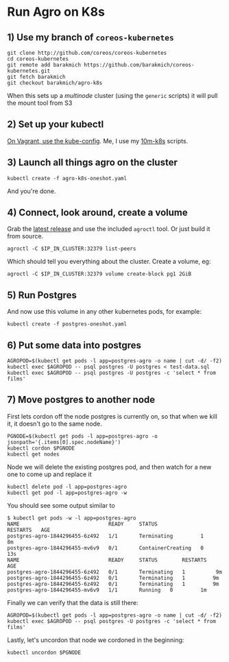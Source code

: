 # Run Agro on K8s

## 1) Use my branch of `coreos-kubernetes`

```
git clone http://github.com/coreos/coreos-kubernetes
cd coreos-kubernetes
git remote add barakmich https://github.com/barakmich/coreos-kubernetes.git
git fetch barakmich
git checkout barakmich/agro-k8s
```

When this sets up a *multinode* cluster (using the `generic` scripts) it will pull the mount tool from S3

## 2) Set up your kubectl

[On Vagrant, use the kube-config](https://coreos.com/kubernetes/docs/latest/kubernetes-on-vagrant.html). Me, I use my [10m-k8s](https://github.com/barakmich/10m-k8s) scripts.

## 3) Launch all things agro on the cluster

```
kubectl create -f agro-k8s-oneshot.yaml
```

And you're done.

## 4) Connect, look around, create a volume

Grab the [latest release](https://github.com/coreos/agro/releases) and use the included `agroctl` tool. Or just build it from source.

```
agroctl -C $IP_IN_CLUSTER:32379 list-peers
```

Which should tell you everything about the cluster. Create a volume, eg:

```
agroctl -C $IP_IN_CLUSTER:32379 volume create-block pg1 2GiB
```

## 5) Run Postgres

And now use this volume in any other kubernetes pods, for example:

```
kubectl create -f postgres-oneshot.yaml
```

## 6) Put some data into postgres

```
AGROPOD=$(kubectl get pods -l app=postgres-agro -o name | cut -d/ -f2)
kubectl exec $AGROPOD -- psql postgres -U postgres < test-data.sql
kubectl exec $AGROPOD -- psql postgres -U postgres -c 'select * from films'
```

## 7) Move postgres to another node

First lets cordon off the node postgres is currently on, so that when we kill
it, it doesn't go to the same node.
```
PGNODE=$(kubectl get pods -l app=postgres-agro -o jsonpath='{.items[0].spec.nodeName}')
kubectl cordon $PGNODE
kubectl get nodes
```

Node we will delete the existing postgres pod, and then watch for a new one
to come up and replace it
```
kubectl delete pod -l app=postgres-agro
kubectl get pod -l app=postgres-agro -w
```

You should see some output similar to
```
$ kubectl get pods -w -l app=postgres-agro
NAME                             READY     STATUS              RESTARTS   AGE
postgres-agro-1844296455-6z492   1/1       Terminating         1          8m
postgres-agro-1844296455-mv6v9   0/1       ContainerCreating   0          13s
NAME                             READY     STATUS        RESTARTS   AGE
postgres-agro-1844296455-6z492   0/1       Terminating   1          9m
postgres-agro-1844296455-6z492   0/1       Terminating   1         9m
postgres-agro-1844296455-6z492   0/1       Terminating   1         9m
postgres-agro-1844296455-mv6v9   1/1       Running   0         1m
```

Finally we can verify that the data is still there:

```
AGROPOD=$(kubectl get pods -l app=postgres-agro -o name | cut -d/ -f2)
kubectl exec $AGROPOD -- psql postgres -U postgres -c 'select * from films'
```

Lastly, let's uncordon that node we cordoned in the beginning:

```
kubectl uncordon $PGNODE
```

